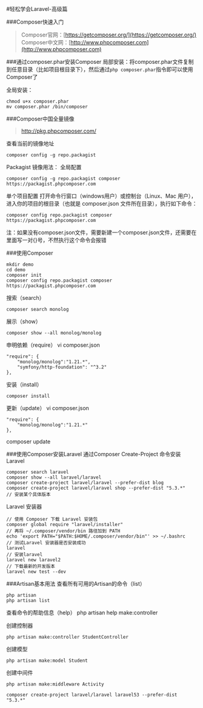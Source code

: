 #轻松学会Laravel-高级篇

###Composer快速入门
>Composer官网：[https://getcomposer.org/](https://getcomposer.org/)  
>Composer中文网：[http://www.phpcomposer.com](http://www.phpcomposer.com)

###通过composer.phar安装Composer
局部安装：将composer.phar文件复制到任意目录（比如项目根目录下），然后通过`php composer.phar`指令即可以使用Composer了

全局安装：
```
chmod u+x composer.phar
mv composer.phar /bin/composer
```

###Composer中国全量镜像
>http://pkg.phpcomposer.com/

查看当前的镜像地址
```
composer config -g repo.packagist
```

Packagist 镜像用法：
全局配置
```
composer config -g repo.packagist composer https://packagist.phpcomposer.com
```

单个项目配置
打开命令行窗口（windows用户）或控制台（Linux、Mac 用户），进入你的项目的根目录（也就是 composer.json 文件所在目录），执行如下命令：
```
composer config repo.packagist composer https://packagist.phpcomposer.com
```
注：如果没有composer.json文件，需要新建一个composer.json文件，还需要在里面写一对{}号，不然执行这个命令会报错

###使用Composer
```
mkdir demo
cd demo
composer init
composer config repo.packagist composer https://packagist.phpcomposer.com
```

搜索（search）
```
composer search monolog
```

展示（show）
```
composer show --all monolog/monolog
```

申明依赖（require）
vi composer.json
```
"require": {
    "monolog/monolog":"1.21.*",
    "symfony/http-foundation": "^3.2"
},
```

安装（install）
```
composer install
```

更新（update）
vi composer.json
```
"require": {
    "monolog/monolog":"1.21.*"
},
```
composer update

###使用Composer安装Laravel
通过Composer Create-Project 命令安装 Laravel
```
composer search laravel
composer show --all laravel/laravel
composer create-project laravel/laravel --prefer-dist blog
composer create-project laravel/laravel shop --prefer-dist "5.3.*"		// 安装某个具体版本
```

Laravel 安装器
```
// 使用 Composer 下载 Laravel 安装包
composer global require "laravel/installer"
// 再将 ~/.composer/vendor/bin 路径加到 PATH
echo 'export PATH="$PATH:$HOME/.composer/vendor/bin"' >> ~/.bashrc
// 测试Laravel 安装器是否安装成功
laravel
// 安装laravel
laravel new laravel2
// 下载最新的开发版本
laravel new test --dev
```

###Artisan基本用法
查看所有可用的Artisan的命令（list）
```
php artisan
php artisan list
```

查看命令的帮助信息（help）
php artisan help make:controller

创建控制器
```
php artisan make:controller StudentController
```

创建模型
```
php artisan make:model Student
```

创建中间件
```
php artisan make:middleware Activity
```

```
composer create-project laravel/laravel laravel53 --prefer-dist "5.3.*"
```
